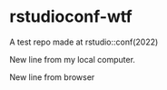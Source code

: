 # rstudioconf-wtf
A test repo made at rstudio::conf(2022)

New line from my local computer.

New line from browser
